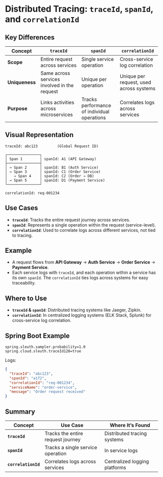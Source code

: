 # Distributed Tracing: `traceId`, `spanId`, and `correlationId`

## Key Differences

| Concept        | `traceId`                                    | `spanId`                                    | `correlationId`                         |
|----------------|----------------------------------------------|---------------------------------------------|-----------------------------------------|
| **Scope**      | Entire request across services               | Single service operation                    | Cross-service log correlation           |
| **Uniqueness** | Same across services involved in the request | Unique per operation                        | Unique per request, used across systems |
| **Purpose**    | Links activities across microservices        | Tracks performance of individual operations | Correlates logs across services         |

## Visual Representation

```
traceId: abc123         (Global Request ID)

┌───────────────┐
│ Span 1        │ spanId: A1 (API Gateway)
├───────────────┤
│ → Span 2      │ spanId: B1 (Auth Service)
│ → Span 3      │ spanId: C1 (Order Service)
│   → Span 4    │ spanId: C2 (Order → DB)
│ → Span 5      │ spanId: D1 (Payment Service)
└───────────────┘

correlationId: req-001234
```

## Use Cases

- **`traceId`**: Tracks the entire request journey across services.
- **`spanId`**: Represents a single operation within the request (service-level).
- **`correlationId`**: Used to correlate logs across different services, not tied to tracing.

## Example

- A request flows from **API Gateway** → **Auth Service** → **Order Service** → **Payment Service**.
- Each service logs with `traceId`, and each operation within a service has its own `spanId`. The `correlationId` ties
  logs across systems for easy traceability.

## Where to Use

- **`traceId` & `spanId`**: Distributed tracing systems like Jaeger, Zipkin.
- **`correlationId`**: In centralized logging systems (ELK Stack, Splunk) for cross-service log correlation.

## Spring Boot Example

```properties
spring.sleuth.sampler.probability=1.0
spring.cloud.sleuth.traceId128=true
```

Logs:

```json
{
  "traceId": "abc123",
  "spanId": "a1f2",
  "correlationId": "req-001234",
  "serviceName": "order-service",
  "message": "Order request received"
}
```

## Summary

| **Concept**         | **Use Case**                      | **Where It’s Found**          |
|---------------------|-----------------------------------|-------------------------------|
| **`traceId`**       | Tracks the entire request journey | Distributed tracing systems   |
| **`spanId`**        | Tracks a single service operation | In service logs               |
| **`correlationId`** | Correlates logs across services   | Centralized logging platforms |

```